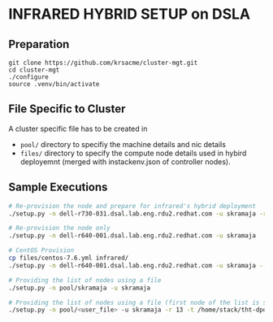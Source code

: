 INFRARED HYBRID SETUP on DSLA
=============================

Preparation
-----------
```
git clone https://github.com/krsacme/cluster-mgt.git
cd cluster-mgt
./configure
source .venv/bin/activate
```

File Specific to Cluster
------------------------
A cluster specific file has to be created in
* ``pool/`` directory to specifiy the machine details and nic details
* ``files/`` directory to specify the compute node details used in hybird deployemnt (merged with instackenv.json of controller nodes).


Sample Executions
-----------------
```bash
# Re-provision the node and prepare for infrared's hybrid deployment
./setup.py -n dell-r730-031.dsal.lab.eng.rdu2.redhat.com -u skramaja -r 13 -t osp13_ref -b z1

# Re-provision the node only
./setup.py -n dell-r640-001.dsal.lab.eng.rdu2.redhat.com -u skramaja

# CentOS Provision
cp files/centos-7.6.yml infrared/
./setup.py -n dell-r640-001.dsal.lab.eng.rdu2.redhat.com -u skramaja --centos

# Providing the list of nodes using a file
./setup.py -n pool/skramaja -u skramaja

# Providing the list of nodes using a file (first node of the list is selected for hypervisor)
./setup.py -n pool/<user_file> -u skramaja -r 13 -t /home/stack/tht-dpdk/osp13_ref -d

```
